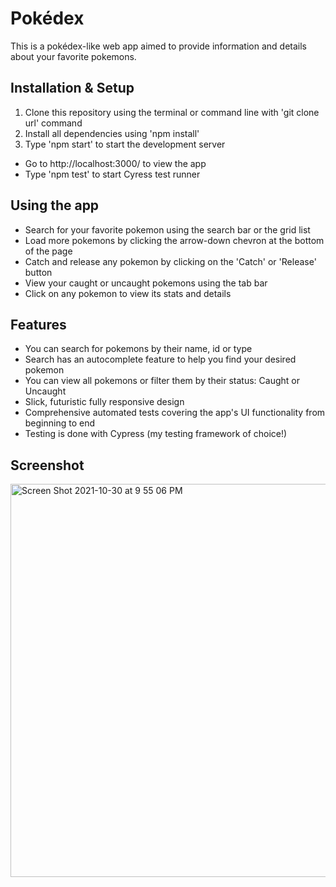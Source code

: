 # Pokédex

This is a pokédex-like web app aimed to provide information and details about your favorite pokemons.

## Installation & Setup

1. Clone this repository using the terminal or command line with 'git clone url' command
2. Install all dependencies using 'npm install'
3. Type 'npm start' to start the development server

- Go to http://localhost:3000/ to view the app
- Type 'npm test' to start Cyress test runner

## Using the app

- Search for your favorite pokemon using the search bar or the grid list
- Load more pokemons by clicking the arrow-down chevron at the bottom of the page
- Catch and release any pokemon by clicking on the 'Catch' or 'Release' button
- View your caught or uncaught pokemons using the tab bar
- Click on any pokemon to view its stats and details

## Features

- You can search for pokemons by their name, id or type
- Search has an autocomplete feature to help you find your desired pokemon
- You can view all pokemons or filter them by their status: Caught or Uncaught
- Slick, futuristic fully responsive design
- Comprehensive automated tests covering the app's UI functionality from beginning to end
- Testing is done with Cypress (my testing framework of choice!)
  
## Screenshot
  
<img width="629" alt="Screen Shot 2021-10-30 at 9 55 06 PM" src="https://user-images.githubusercontent.com/89678609/139557161-172b39fd-ae94-4b66-9ac4-946db14f7dd5.png">
